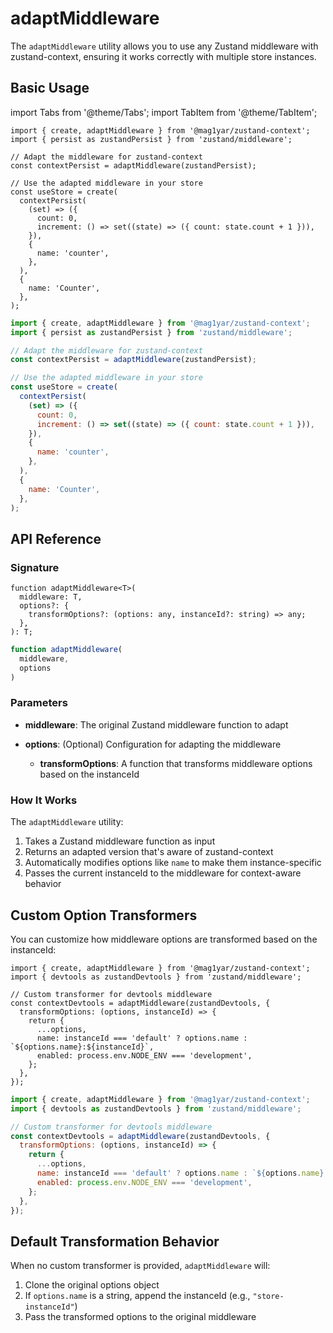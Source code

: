 # adaptMiddleware

The `adaptMiddleware` utility allows you to use any Zustand middleware with zustand-context, ensuring it works correctly with multiple store instances.

## Basic Usage

import Tabs from '@theme/Tabs';
import TabItem from '@theme/TabItem';

<Tabs groupId="language">
  <TabItem value="ts" label="TypeScript" default>

```tsx
import { create, adaptMiddleware } from '@mag1yar/zustand-context';
import { persist as zustandPersist } from 'zustand/middleware';

// Adapt the middleware for zustand-context
const contextPersist = adaptMiddleware(zustandPersist);

// Use the adapted middleware in your store
const useStore = create(
  contextPersist(
    (set) => ({
      count: 0,
      increment: () => set((state) => ({ count: state.count + 1 })),
    }),
    {
      name: 'counter',
    },
  ),
  {
    name: 'Counter',
  },
);
```

  </TabItem>
  <TabItem value="js" label="JavaScript">

```jsx
import { create, adaptMiddleware } from '@mag1yar/zustand-context';
import { persist as zustandPersist } from 'zustand/middleware';

// Adapt the middleware for zustand-context
const contextPersist = adaptMiddleware(zustandPersist);

// Use the adapted middleware in your store
const useStore = create(
  contextPersist(
    (set) => ({
      count: 0,
      increment: () => set((state) => ({ count: state.count + 1 })),
    }),
    {
      name: 'counter',
    },
  ),
  {
    name: 'Counter',
  },
);
```

  </TabItem>
</Tabs>

## API Reference

### Signature

<Tabs groupId="language">
  <TabItem value="ts" label="TypeScript" default>

```tsx
function adaptMiddleware<T>(
  middleware: T,
  options?: {
    transformOptions?: (options: any, instanceId?: string) => any;
  },
): T;
```

  </TabItem>
  <TabItem value="js" label="JavaScript">

```jsx
function adaptMiddleware(
  middleware,
  options
)
```

  </TabItem>
</Tabs>

### Parameters

- **middleware**: The original Zustand middleware function to adapt

- **options**: (Optional) Configuration for adapting the middleware
  - **transformOptions**: A function that transforms middleware options based on the instanceId

### How It Works

The `adaptMiddleware` utility:

1. Takes a Zustand middleware function as input
2. Returns an adapted version that's aware of zustand-context
3. Automatically modifies options like `name` to make them instance-specific
4. Passes the current instanceId to the middleware for context-aware behavior

## Custom Option Transformers

You can customize how middleware options are transformed based on the instanceId:

<Tabs groupId="language">
  <TabItem value="ts" label="TypeScript" default>

```tsx
import { create, adaptMiddleware } from '@mag1yar/zustand-context';
import { devtools as zustandDevtools } from 'zustand/middleware';

// Custom transformer for devtools middleware
const contextDevtools = adaptMiddleware(zustandDevtools, {
  transformOptions: (options, instanceId) => {
    return {
      ...options,
      name: instanceId === 'default' ? options.name : `${options.name}:${instanceId}`,
      enabled: process.env.NODE_ENV === 'development',
    };
  },
});
```

  </TabItem>
  <TabItem value="js" label="JavaScript">

```jsx
import { create, adaptMiddleware } from '@mag1yar/zustand-context';
import { devtools as zustandDevtools } from 'zustand/middleware';

// Custom transformer for devtools middleware
const contextDevtools = adaptMiddleware(zustandDevtools, {
  transformOptions: (options, instanceId) => {
    return {
      ...options,
      name: instanceId === 'default' ? options.name : `${options.name}:${instanceId}`,
      enabled: process.env.NODE_ENV === 'development',
    };
  },
});
```

  </TabItem>
</Tabs>

## Default Transformation Behavior

When no custom transformer is provided, `adaptMiddleware` will:

1. Clone the original options object
2. If `options.name` is a string, append the instanceId (e.g., `"store-instanceId"`)
3. Pass the transformed options to the original middleware

